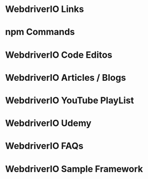 # WebdriverIO Links



# npm Commands


# WebdriverIO Code Editos



# WebdriverIO Articles / Blogs



# WebdriverIO YouTube PlayList


# WebdriverIO Udemy



# WebdriverIO FAQs



# WebdriverIO Sample Framework
